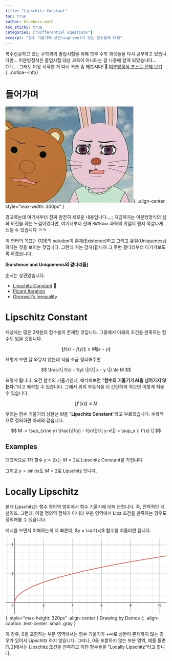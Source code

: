 ```yaml
---
title: "Lipschitz Constant"
toc: true
author: bluehorn_math
toc_sticky: true
categories: ["Differential Equations"]
excerpt: "함수 기울기에 상한(supreme)이 있는 함수들에 대해"
---
```


복수전공하고 있는 수학과의 졸업시험을 위해 학부 수학 과목들을 다시 공부하고 있습니다만... 미분방정식은 졸업시험 대상 과목이 아니라는 걸 나중에 알게 되었습니다... OTL... 그래도 이왕 시작한 거 다시 복습 좀 해봅시다! 🏃 [미분방정식 포스트 전체 보기](/categories/differential-equations)
{: .notice--info}

# 들어가며

![](/images/meme/panic.png){: .align-center style="max-width: 300px" }

경고하는데 여기서부터 진짜 완전히 새로운 내용입니다...;; 지금까지는 미분방정식의 심화 버전을 하는 느낌이었다면, 여기서부터 진짜 `MATH4xx` 과목의 위엄이 뭔지 작살나게 느낄 수 있습니다 ㅋㅋ

이 챕터의 목표는 ODE의 solution이 존재(Existence)하고 그리고 유일(Uniqueness)하다는 것을 보이는 것입니다. 그런데 저는 감자(🥔)니까 그 주변 곁다리부터 다가가보도록 하겠습니다.

<div class="statement" markdown="1">

**[Existence and Uniqueness의 곁다리들]**

순서는 상관없습니다.

- [Lipschitz Constant](/2024/11/14/Lipschitz-constant/) 👋
- [Picard Iteration](/2024/11/14/Picard-iteration/)
- [Gronwall's Inequality](/2024/11/14/Gronwall-inequality/)

</div>


# Lipschitz Constant

세상에는 많은 2차원의 함수들이 존재할 것입니다. 그중에서 아래의 조건을 만족하는 함수도 있을 것입니다.

$$
\| f(x) - f(y) \| \le M \| x - y \|
$$

요렇게 보면 잘 와닿지 않는데 식을 조금 정리해주면

$$
\frac{\| f(x) - f(y) \|}{\| x - y \|} \le M
$$

요렇게 됩니다. 요건 함수의 기울기인데, 해석해보면 "**함수의 기울기가 $M$을 넘어가지 않는다.**"라고 해석할 수 있습니다. 그래서 위의 부등식을 더 간단하게 적으면 이렇게 적을 수 있습니다.

$$
\| f'(x) \| \le M
$$

우리는 함수 기울기의 상한선 $M$을 "**Lipschitz Constant**"라고 부르겠습니다. 수학적으로 정의하면 아래와 같습니다.

$$
M := \sup_{x\ne y} \frac{\|f(y) - f(x)\|}{\| y-x\|} = \sup_x \| f'(x) \|
$$

## Examples

대표적으로 1차 함수 $y = 2x$는 $M = 2$로 Lipschitz Constant를 가집니다.

그리고 $y = \sin \pi x$도 $M = 2$로 Lipschitz 입니다.

# Locally Lipschitz

본래 Lipschitz는 함수 정의역 범위에서 함수 기울기에 대해 논합니다. 즉, 전역적인 개념이죠. 그런데, 이걸 정의역 전체가 아니라 부분 영역에서 Lipz 조건을 만족하는 경우도 정의해볼 수 있습니다.

예시를 보면서 이해하는게 더 빠른데, $y = \sqrt{x}$ 함수를 떠올리면 됩니다.


![](/images/mathematics/ordinary-differential-equations/locally-lipschitz.png){: style="max-height: 320px" .align-center }
Drawing by Demos
{: .align-caption .text-center .small .gray }

이 경우, $0$을 포함하는 부분 영역에서는 함수 기울기가 $+\infty$로 상한이 존재하지 않는 경우가 있어서 Lipschitz 하지 않습니다. 그러나, $0$을 포함하지 않는 부분 영역, 예를 들면 $[1, 2]$에서는 Lipschitz 조건을 만족하고 이런 함수들을 "Locally Lipschitz"라고 합니다.

